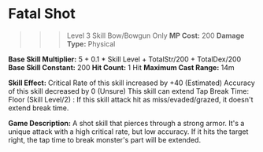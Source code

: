 # __Fatal Shot__ #
>>> Level 3 Skill
Bow/Bowgun Only
**MP Cost:** 200
**Damage Type:** Physical

**Base Skill Multiplier:** 5 + 0.1 * Skill Level + TotalStr/200 + TotalDex/200
**Base Skill Constant:** 200
**Hit Count:** 1 Hit
**Maximum Cast Range:** 14m

**Skill Effect:**
Critical Rate of this skill increased by +40 (Estimated)
Accuracy of this skill decreased by 0 (Unsure)
This skill can extend Tap Break Time: Floor (Skill Level/2) : If this skill attack hit as miss/evaded/grazed, it doesn't extend break time.

**Game Description:** A shot skill that pierces through a strong armor. It's a unique attack with a high critical rate, but low accuracy. If it hits the target right, the tap time to break monster's part will be extended.
